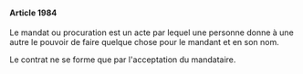 #### Article 1984

Le mandat ou procuration est un acte par lequel une personne donne à une autre le pouvoir de faire quelque chose pour le mandant et en son nom.

Le contrat ne se forme que par l'acceptation du mandataire.

